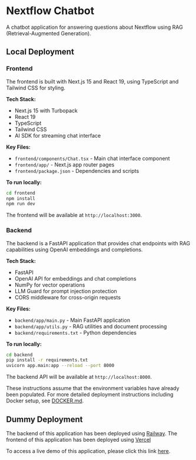 # Nextflow Chatbot

A chatbot application for answering questions about Nextflow using RAG (Retrieval-Augmented Generation).

## Local Deployment

### Frontend

The frontend is built with Next.js 15 and React 19, using TypeScript and Tailwind CSS for styling.

**Tech Stack:**
- Next.js 15 with Turbopack
- React 19
- TypeScript
- Tailwind CSS
- AI SDK for streaming chat interface

**Key Files:**
- `frontend/components/Chat.tsx` - Main chat interface component
- `frontend/app/` - Next.js app router pages
- `frontend/package.json` - Dependencies and scripts

**To run locally:**
```bash
cd frontend
npm install
npm run dev
```

The frontend will be available at `http://localhost:3000`.

### Backend

The backend is a FastAPI application that provides chat endpoints with RAG capabilities using OpenAI embeddings and completions.

**Tech Stack:**
- FastAPI
- OpenAI API for embeddings and chat completions
- NumPy for vector operations
- LLM Guard for prompt injection protection
- CORS middleware for cross-origin requests

**Key Files:**
- `backend/app/main.py` - Main FastAPI application
- `backend/app/utils.py` - RAG utilities and document processing
- `backend/requirements.txt` - Python dependencies

**To run locally:**
```bash
cd backend
pip install -r requirements.txt
uvicorn app.main:app --reload --port 8000
```

The backend API will be available at `http://localhost:8000`.

These instructions assume that the environment variables have already been populated. For more detailed deployment instructions including Docker setup, see [DOCKER.md](DOCKER.md).

## Dummy Deployment

The backend of this application has been deployed using [Railway](https://railway.com/).
The frontend of this application has been deployed using [Vercel](https://vercel.com)

To access a live demo of this application, please click this link [here](https://nextflow-chatbot.vercel.app/).
